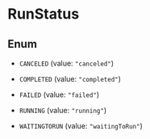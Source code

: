 

# RunStatus

## Enum


* `CANCELED` (value: `"canceled"`)

* `COMPLETED` (value: `"completed"`)

* `FAILED` (value: `"failed"`)

* `RUNNING` (value: `"running"`)

* `WAITINGTORUN` (value: `"waitingToRun"`)



